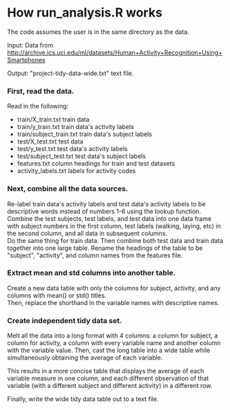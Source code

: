 How run_analysis.R works
===================

The code assumes the user is in the same directory as the data.

Input:  Data from http://archive.ics.uci.edu/ml/datasets/Human+Activity+Recognition+Using+Smartphones

Output:  "project-tidy-data-wide.txt" text file.

### First, read the data.

Read in the following:
* train/X_train.txt train data
* train/y_train.txt train data's activity labels
* train/subject_train.txt train data's subject labels
* test/X_test.txt test data
* test/y_test.txt test data's activity labels
* test/subject_test.txt test data's subject labels
* features.txt column headings for train and test datasets
* activity_labels.txt labels for activity codes

### Next, combine all the data sources.

Re-label train data's activity labels and test data's activity labels to be descriptive words instead of numbers 1-6 using the lookup function.
Combine the test subjects, test labels, and test data into one data frame with subject numbers in the first column, test labels (walking, laying, etc) in the second column, and all data in subsequent columns.  
Do the same thing for train data. 
Then combine both test data and train data together into one large table.
Rename the headings of the table to be "subject", "activity", and column names from the features file.

### Extract mean and std columns into another table.

Create a new data table with only the columns for subject, activity, and any columns with mean() or std() titles.  
Then, replace the shorthand in the variable names with descriptive names.

### Create independent tidy data set.

Melt all the data into a long format with 4 columns: a column for subject, a column for activity, a column with every variable name and another column with the variable value. 
Then, cast the long table into a wide table while simultaneously obtaining the average of each variable.  

This results in a more concise table that displays the average of each variable measure in one column, and each different observation of that variable (with a different subject and different activity) in a different row.

Finally, write the wide tidy data table out to a text file.